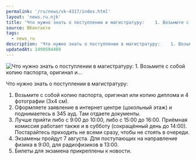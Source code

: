 ```yaml
---
permalink: '/ru/news/vk-4317/index.html'
layout: 'news.ru.njk'
title: 'Что нужно знать о поступлении в магистратуру:    1. Возьмите с собой копию паспорта, оригинал и…'
source: ВКонтакте
tags:
  - news_ru
description: 'Что нужно знать о поступлении в магистратуру:    1. Возьмите с собой копию паспорта, оригинал и…'
updatedAt: 1499594489
---
```

![Что нужно знать о поступлении в магистратуру:    1. Возьмите с собой копию паспорта, оригинал и…](https://sun9-47.userapi.com/impf/c637719/v637719484/6293d/i7wxCkQHFik.jpg?size=1280x853&quality=96&sign=f9701ce78a84384161161b2a13ebd4aa&c_uniq_tag=4nvCni8YHhUaJJmhL4uZo1RAKmoizPkHZNmFwjB60Zw&type=album)

Что нужно знать о поступлении в магистратуру:

1. Возьмите с собой копию паспорта, оригинал или копию диплома и 4 фотографии (3х4 см).
2. Оформляете заявление в интернет центре (цокольный этаж) и поднимаетесь в 345 ауд. Там отдаете документы.
3. Лучше прийти либо с 9:00 до 10:00, либо с 15:00 до 16:00. Приёмная комиссия работает также и в субботу (сокращённый день до 14:00). Постарайтесь приходить не всеми сразу, чтобы не стоять в очереди.
4. Экзамены пройдут 7 августа. Для поступающих на направление физика в 9:00, для радиофизиков в 13:00.
5. Билеты для экзамена прикреплены к новости.
